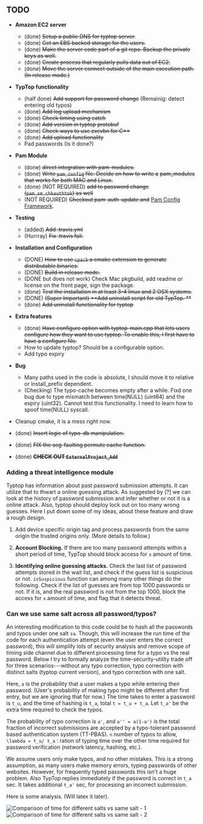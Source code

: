 TODO
- 

<!-- > TRUST no one IN THE COMPUTING WORLD, everything/everyone can fail.
 -->
* **Amazon EC2 server**
  - (done) ~~Setup a public DNS for typtop server.~~
  - (done) ~~Get an EBS backed storage for the users.~~
  - (done) ~~Make the server code part of a git repo. Backup the private keys as well.~~
  - (done) ~~Create process that regularly pulls data out of EC2.~~ 
  - (done) ~~Move the server connect outside of the main execution path. (In release mode.)~~
  
  
* **TypTop functionality**
  - (half done) ~~Add support for password change~~ (Remainig: detect entering old typos)
  - (done) ~~Add log upload mechanism~~
  - (done) ~~Check timing using catch~~
  - (done) ~~Add version in typtop protobuf~~
  - (done) ~~Check ways to use zxcvbn for C++~~
  - (done) ~~Add upload functionality~~
  - Pad passwords (Is it done?)

* **Pam Module**
  - (done) ~~direct integration with pam-modules.~~
  - (done) ~~Write `pam_config` file. Decide on how to write a~~
    ~~pam_modules that works for both MAC and Linux.~~
  - (done) (NOT REQUIRED) ~~add to password change (`pam_sm_chkauthtok`) as well~~
  - (NOT REQUIRED) ~~Checkout pam-auth-update and~~
  [Pam Config Framework](https://wiki.ubuntu.com/PAMConfigFrameworkSpec).

* **Testing**
  - (added) ~~Add .travis.yml~~
  - (Hurrray) ~~Fix .travis fail.~~

* **Installation and Configuration**
  - (DONE) ~~How to use `cpack` a cmake extension to generate distributable binaries.~~
  - (DONE) ~~Build in release mode.~~
  - (DONE but does not work) Check Mac pkgbuild, add readme or license on the front page, sign the package.
  - (done) ~~Test the installation in at least 3-4 linux and 2 OSX systems.~~
  - (DONE) ~~(Super Important) **Add uninstall script for old TypTop. **~~
  - (done) ~~Add uninstall functionality for typtop~~

* **Extra features**
  - (done) ~~Have configure option with typtop-main.cpp that lets users configure how they want to use typtop.
    To enable this, I first have to have a configure file.~~
  - How to update typtop? Should be a configurable option.
  - Add typo expiry

* **Bug**
  - Many paths used in the code is absolute, I should move it to relative or install_prefix dependent.
  - (Checking) The typo-cache becomes empty after a while. Fixd one bug due to type mismatch between time(NULL) (uint64) and the expiry (uint32). 
    Cannot test this functionality. I need to learn how to spoof time(NULL) syscall.


* Cleanup cmake, it is a mess right now.
* (done) ~~Insert logic of typo-db manipulation.~~
* (done) ~~FIX the seg-faulting permute cache function.~~
* (done) ~~**CHECK OUT `ExternalProject_Add`**~~

### Adding a threat intelligence module
Typtop has information about past password submission attempts.
It can utilize that to thwart a online guessing attack. As
suggested by [?] we can look at the history of password submission
and infer whether or not it is a online attack. Also, typtop should
deploy lock out on too many wrong guesses. Here I put down some of
my ideas, about these feature and draw a rough design.

1. Add device specific origin tag and process passwords from the same
 origin the trusted origins only. (More details to follow.)

2. **Account Blocking.** If there are too many password attempts within
a short period of time, TypTop should block access for `x` amount of time.

3. **Identifying online guessing attacks.**  Check the last list of
password attempts stored in the wait list, and check if the guess list
is suspicious or not. `isSuspicious` function can among many other
things do the following. Check if the list of guesses are from top 1000
passwords or not. If it is, and the real password is not from the top 1000,
block the access for `x` amount of time, and flag that it detects
threat.


### Can we use same salt across all password/typos?
An interesting modification to this code could be to hash all the passwords
and typos under one salt `sa`. Though, this will increase the run time of the code
for each authentication attempt (even the user enters the correct password), this
will simplify lots of security analysis and remove scope of timing side channel
due to different processing time for a typo vs the real password. Below I try to
formally analyze the time-security-utility trade off for three scenarios---without
any typo correction, typo correction with distinct salts (typtop current version),
and typo correction with one salt.

Here, `a` is the probability that a user makes a typo while entering their
password. (User's probability of making typo might be different after first
entry, but we are ignoring that for now.) The time takes to enter a password is
`t_u`, and the time of hashing is `t_a`, total `t = t_u + t_a`.  Let `t_a'` be
the extra time required to check the typos.  

The probability of typo correction is `a'`, and `a'' = a(1-a')` is the total
fraction of incorrect submissions are accepted by a typo-tolerant password based
authentication system (TT-PBAS). `n` number of typos to allow, `\lambda = t_u/
t_a` : ration of typing time over the other time required for password
verification (network latency, hashing, etc.). 

We assume users only make typos, and no other mistakes. This is a strong
assumption, as many users make memory errors, typing passwords of other
websites. However, for frequently typed passwords this isn't a huge
problem. Also TypTop replies immediately if the password is correct in `t_a`
sec. It takes additional `t_a'` sec, for processing an incorrect submission. 

Here is some analysis. (Will latex it later).


![Comparison of time for different salts vs same salt - 1][img1]
![Comparison of time for different salts vs same salt - 2][img2]

[img2]: https://lh3.googleusercontent.com/A8M7YaJjjSXZ8B1ZhP0TeN-a_k12Pg2AM282bP6lySERwR0dip4ktI2pweZCsAeXjjP-p8mFm9Eb1dThWLhtQ8Ae9rCF8LMYy_PEBhf4wiFkqRZMmDxb2E5xYfTagLDw8jwnq7JVxOk=w704-h956-no
[img1]: https://lh3.googleusercontent.com/kFYNtcDpehJDoClkpGQ8K-blqx_2GWCTNbhQjcDbbIMTyvBuVNu9f62X5slyHy_UoM25rZ-EV3SGh85WcxrO9Vd5OcFBB17oNMXcNjG_vgGiTu8c6H6qI8zBAqz6dFZMtEjus19GivU=w691-h956-no
